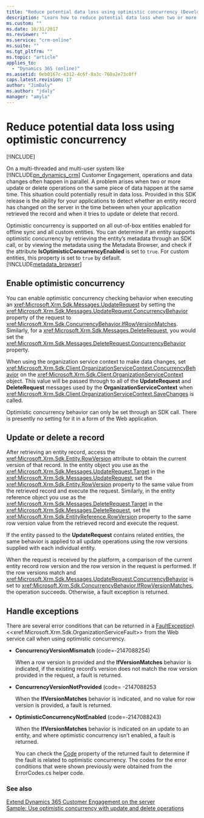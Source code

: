 ```yaml
---
title: "Reduce potential data loss using optimistic concurrency (Developer Guide for Dynamics 365 Customer Engagement)| MicrosoftDocs"
description: "Learn how to reduce potential data loss when two or more update or delete operations on the same piece of data happen at the same time using optimistic concurrency"
ms.custom: ""
ms.date: 10/31/2017
ms.reviewer: ""
ms.service: "crm-online"
ms.suite: ""
ms.tgt_pltfrm: ""
ms.topic: "article"
applies_to: 
  - "Dynamics 365 (online)"
ms.assetid: 0eb0167c-e312-4c6f-8a3c-760a2e73c0ff
caps.latest.revision: 17
author: "JimDaly"
ms.author: "jdaly"
manager: "amyla"
---
```

# Reduce potential data loss using optimistic concurrency

[!INCLUDE[](../../includes/cc_applies_to_update_9_0_0.md)]

On a multi-threaded and multi-user system like [!INCLUDE[pn_dynamics_crm](../../includes/pn-dynamics-crm.md)] Customer Engagement, operations and data changes often happen in parallel. A problem arises when two or more update or delete operations on the same piece of data happen at the same time. This situation could potentially result in data loss. Provided in this SDK release is the ability for your applications to detect whether an entity record has changed on the server in the time between when your application retrieved the record and when it tries to update or delete that record.  
  
 Optimistic concurrency is supported on all out-of-box entities enabled for offline sync and all custom entities. You can determine if an entity supports optimistic concurrency by retrieving the entity’s metadata through an SDK call, or by viewing the metadata using the Metadata Browser, and check if the attribute **IsOptimisticConcurrencyEnabled** is set to `true`. For custom entities, this property is set to `true` by default. [!INCLUDE[metadata_browser](../../includes/metadata-browser.md)]  
  
<a name="bkmk_enable"></a>   
## Enable optimistic concurrency  
 You can enable optimistic concurrency checking behavior when executing an <xref:Microsoft.Xrm.Sdk.Messages.UpdateRequest> by setting the <xref:Microsoft.Xrm.Sdk.Messages.UpdateRequest.ConcurrencyBehavior> property of the request to <xref:Microsoft.Xrm.Sdk.ConcurrencyBehavior.IfRowVersionMatches>. Similarly, for a <xref:Microsoft.Xrm.Sdk.Messages.DeleteRequest>, you would set the <xref:Microsoft.Xrm.Sdk.Messages.DeleteRequest.ConcurrencyBehavior> property.  
  
 When using the organization service context to make data changes, set <xref:Microsoft.Xrm.Sdk.Client.OrganizationServiceContext.ConcurrencyBehavior> on the <xref:Microsoft.Xrm.Sdk.Client.OrganizationServiceContext> object. This value will be passed through to all of the **UpdateRequest** and **DeleteRequest** messages used by the **OrganizationServiceContext** when <xref:Microsoft.Xrm.Sdk.Client.OrganizationServiceContext.SaveChanges> is called.  
  
 Optimistic concurrency behavior can only be set through an SDK call. There is presently no setting for it in a form of the Web application.  
  
<a name="bkmk_update"></a>   
## Update or delete a record  
 After retrieving an entity record, access the <xref:Microsoft.Xrm.Sdk.Entity.RowVersion> attribute to obtain the current version of that record. In the entity object you use as the <xref:Microsoft.Xrm.Sdk.Messages.UpdateRequest.Target> in the <xref:Microsoft.Xrm.Sdk.Messages.UpdateRequest>, set the <xref:Microsoft.Xrm.Sdk.Entity.RowVersion> property to the same value from the retrieved record and execute the request. Similarly, in the entity reference object you use as the <xref:Microsoft.Xrm.Sdk.Messages.DeleteRequest.Target> in the <xref:Microsoft.Xrm.Sdk.Messages.DeleteRequest>, set the <xref:Microsoft.Xrm.Sdk.EntityReference.RowVersion> property to the same row version value from the retrieved record and execute the request.  
  
 If the entity passed to the **UpdateRequest** contains related entities, the same behavior is applied to all update operations using the row versions supplied with each individual entity.  
  
 When the request is received by the platform, a comparison of the current entity record row version and the row version in the request is performed. If the row versions match and <xref:Microsoft.Xrm.Sdk.Messages.UpdateRequest.ConcurrencyBehavior> is set to <xref:Microsoft.Xrm.Sdk.ConcurrencyBehavior.IfRowVersionMatches>, the operation succeeds. Otherwise, a fault exception is returned.  
  
<a name="bkmk_handle"></a>   
## Handle exceptions  
 There are several error conditions that can be returned in a [FaultException](https://msdn.microsoft.com/library/ms576199\(v=vs.110\).aspx)\<<xref:Microsoft.Xrm.Sdk.OrganizationServiceFault>> from the Web service call when using optimistic concurrency.  
  
- **ConcurrencyVersionMismatch** (code=-2147088254)  
  
     When a row version is provided and the **IfVersionMatches** behavior is indicated, if the existing record’s version does not match the row version provided in the request, a fault is returned.  
  
- **ConcurrencyVersionNotProvided** (code= -2147088253  
  
     When the **IfVersionMatches** behavior is indicated, and no value for row version is provided, a fault is returned.  
  
- **OptimisticConcurrencyNotEnabled** (code=-2147088243)  
  
     When the **IfVersionMatches** behavior is indicated on an update to an entity, and where optimistic concurrency isn’t enabled, a fault is returned.  
  
  You can check the [Code](https://msdn.microsoft.com/library/system.servicemodel.faultexception.code\(v=vs.110\).aspx) property of the returned fault to determine if the fault is related to optimistic concurrency. The codes for the error conditions that were shown previously were obtained from the ErrorCodes.cs helper code.  
  
### See also  
 [Extend Dynamics 365 Customer Engagement on the server](../extend-dynamics-365-server.md)   
 [Sample: Use optimistic concurrency with update and delete operations](sample-use-optimistic-concurrency-update-delete-operations.md)

